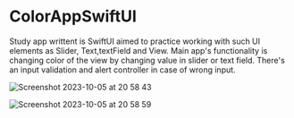 # ColorAppSwiftUI

Study app writtent is SwiftUI aimed to practice working with such UI elements as Slider, Text,textField and View.
Main app's functionality is changing color of the view by changing value in slider or text field. There's an input validation and alert controller in case of wrong input.

![Screenshot 2023-10-05 at 20 58 43](https://github.com/Leralubiteklery/ColorAppSwiftUI/assets/58272000/7ec3c711-8679-4937-b2c2-733b52e1c33a)

![Screenshot 2023-10-05 at 20 58 59](https://github.com/Leralubiteklery/ColorAppSwiftUI/assets/58272000/237bd75d-ff5b-4e6d-a174-b125c698a838)

